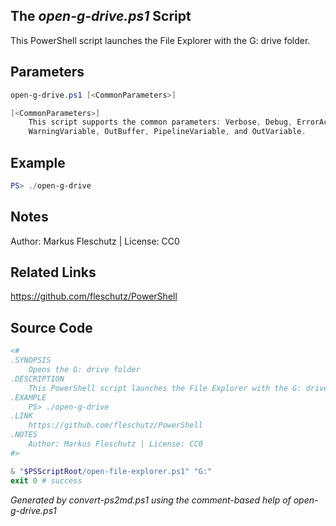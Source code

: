 ## The *open-g-drive.ps1* Script

This PowerShell script launches the File Explorer with the G: drive folder.

## Parameters
```powershell
open-g-drive.ps1 [<CommonParameters>]

[<CommonParameters>]
    This script supports the common parameters: Verbose, Debug, ErrorAction, ErrorVariable, WarningAction, 
    WarningVariable, OutBuffer, PipelineVariable, and OutVariable.
```

## Example
```powershell
PS> ./open-g-drive

```

## Notes
Author: Markus Fleschutz | License: CC0

## Related Links
https://github.com/fleschutz/PowerShell

## Source Code
```powershell
<#
.SYNOPSIS
	Opens the G: drive folder
.DESCRIPTION
	This PowerShell script launches the File Explorer with the G: drive folder.
.EXAMPLE
	PS> ./open-g-drive
.LINK
	https://github.com/fleschutz/PowerShell
.NOTES
	Author: Markus Fleschutz | License: CC0
#>

& "$PSScriptRoot/open-file-explorer.ps1" "G:"
exit 0 # success
```

*Generated by convert-ps2md.ps1 using the comment-based help of open-g-drive.ps1*
